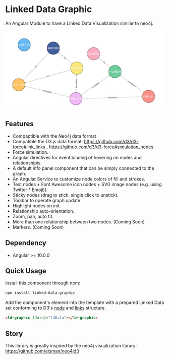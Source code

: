 # Linked Data Graphic

An Angular Module to have a Linked Data Visualization similar to neo4j.

![preview](https://raw.githubusercontent.com/chigix/linked-data-graphic/master/src/assets/repository-open-graph.png)

## Features

* Compaptible with the Neo4j data format
* Compatible the D3.js data format: https://github.com/d3/d3-force#link_links , https://github.com/d3/d3-force#simulation_nodes
* Force simulation.
* Angular directives for event binding of hovering on nodes and relationshipis.
* A default info panel component that can be simply connected to the graph.
* An Angular Service to customize node colors of fill and strokes.
* Text nodes + Font Awesome icon nodes + SVG image nodes (e.g. using Twitter * Emoji)).
* Sticky nodes (drag to stick, single click to unstick).
* Toolbar to operate graph update
* Highlight nodes on init.
* Relationship auto-orientation.
* Zoom, pan, auto fit.
* More than one relationship between two nodes. (Coming Soon)
* Markers. (Coming Soon)

## Dependency

* Angular >= 10.0.0

## Quick Usage

Install this component through npm:

```bash
npm install linked-data-graphic
```

Add the component's element into the template with a prepared Linked Data set
conforming to D3's [node](https://github.com/d3/d3-force#simulation_nodes) and
[links](https://github.com/d3/d3-force#link_links) structure.

```html
<ld-graphic [data]="ldData"></ld-graphic>
```

## Story

This library is greatly inspired by the neo4j visualization library:
https://github.com/eisman/neo4jd3
